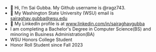 - 👋 Hi, I’m Sai Gubba. My Github username is @ragz743.
- 👀 My Washington State University (WSU) email is sairaghav.gubba@wsu.edu
- 👀 My LinkedIn profile is at www.linkedin.com/in/sairaghavgubba
- I am completing a Bachelor's Degree in Computer Science(BS) and minoring in Business Administration(BA)
- WSU Honors College Student
- Honor Roll Student since Fall 2023

<!---
ragz743/ragz743 is a ✨ special ✨ repository because its `README.md` (this file) appears on your GitHub profile.
You can click the Preview link to take a look at your changes.
--->
